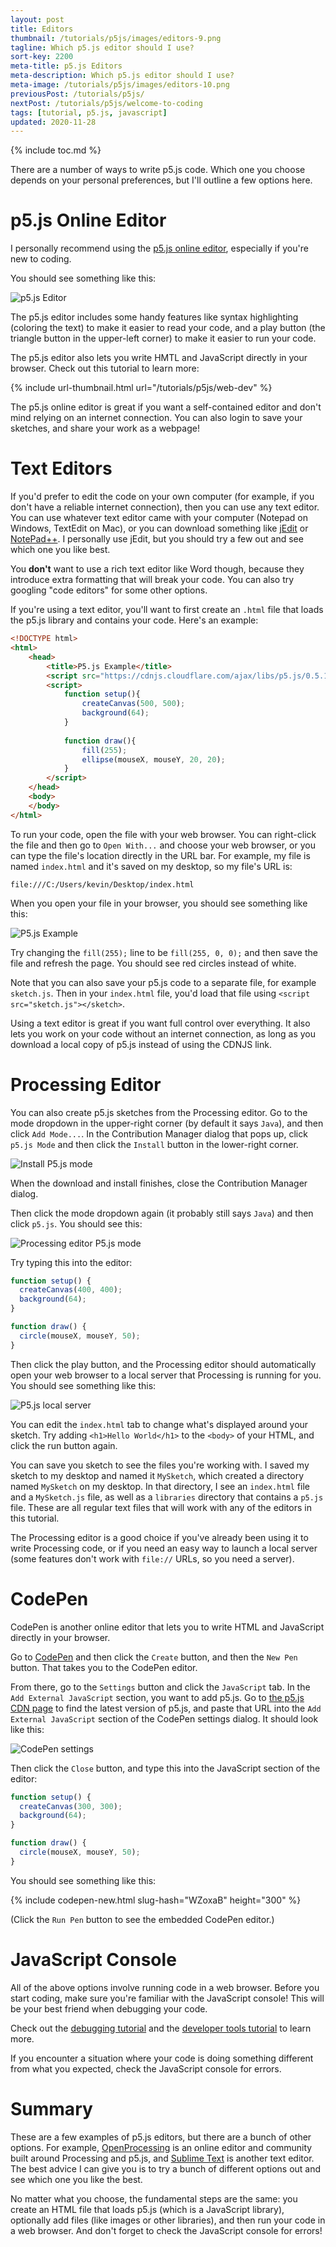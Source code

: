 ```yaml
---
layout: post
title: Editors
thumbnail: /tutorials/p5js/images/editors-9.png
tagline: Which p5.js editor should I use?
sort-key: 2200
meta-title: p5.js Editors
meta-description: Which p5.js editor should I use?
meta-image: /tutorials/p5js/images/editors-10.png
previousPost: /tutorials/p5js/
nextPost: /tutorials/p5js/welcome-to-coding
tags: [tutorial, p5.js, javascript]
updated: 2020-11-28
---
```


{% include toc.md %}

There are a number of ways to write p5.js code. Which one you choose depends on your personal preferences, but I'll outline a few options here.

# p5.js Online Editor

I personally recommend using the [p5.js online editor](https://editor.p5js.org/), especially if you're new to coding. 

You should see something like this:

![p5.js Editor](/tutorials/p5js/images/welcome-to-coding-1.png)

The p5.js editor includes some handy features like syntax highlighting (coloring the text) to make it easier to read your code, and a play button (the triangle button in the upper-left corner) to make it easier to run your code.

The p5.js editor also lets you write HMTL and JavaScript directly in your browser. Check out this tutorial to learn more:

{% include url-thumbnail.html url="/tutorials/p5js/web-dev" %}

The p5.js online editor is great if you want a self-contained editor and don't mind relying on an internet connection. You can also login to save your sketches, and share your work as a webpage!

# Text Editors

If you'd prefer to edit the code on your own computer (for example, if you don't have a reliable internet connection), then you can use any text editor. You can use whatever text editor came with your computer (Notepad on Windows, TextEdit on Mac), or you can download something like [jEdit](http://www.jedit.org/) or [NotePad++](https://notepad-plus-plus.org/). I personally use jEdit, but you should try a few out and see which one you like best.

You **don't** want to use a rich text editor like Word though, because they introduce extra formatting that will break your code. You can also try googling "code editors" for some other options.

If you're using a text editor, you'll want to first create an `.html` file that loads the p5.js library and contains your code. Here's an example:

```html
<!DOCTYPE html>
<html>
	<head>
		<title>P5.js Example</title>
		<script src="https://cdnjs.cloudflare.com/ajax/libs/p5.js/0.5.14/p5.js"></script>
		<script>
			function setup(){
				createCanvas(500, 500);
				background(64);
			}
			
			function draw(){
				fill(255);
				ellipse(mouseX, mouseY, 20, 20);
			}
		</script>
	</head>
	<body>
	</body>
</html>
```

To run your code, open the file with your web browser. You can right-click the file and then go to `Open With...` and choose your web browser, or you can type the file's location directly in the URL bar. For example, my file is named `index.html` and it's saved on my desktop, so my file's URL is:

```
file:///C:/Users/kevin/Desktop/index.html
```

When you open your file in your browser, you should see something like this:

![P5.js Example](/tutorials/p5js/images/editors-1.png)

Try changing the `fill(255);` line to be `fill(255, 0, 0);` and then save the file and refresh the page. You should see red circles instead of white.

Note that you can also save your p5.js code to a separate file, for example `sketch.js`. Then in your `index.html` file, you'd load that file using `<script src="sketch.js"></sketch>`.

Using a text editor is great if you want full control over everything. It also lets you work on your code without an internet connection, as long as you download a local copy of p5.js instead of using the CDNJS link.

# Processing Editor

You can also create p5.js sketches from the Processing editor. Go to the mode dropdown in the upper-right corner (by default it says `Java`), and then click `Add Mode...`. In the Contribution Manager dialog that pops up, click `p5.js Mode` and then click the `Install` button in the lower-right corner.

![Install P5.js mode](/tutorials/p5js/images/editors-5.png)

When the download and install finishes, close the Contribution Manager dialog.

Then click the mode dropdown again (it probably still says `Java`) and then click `p5.js`. You should see this:

![Processing editor P5.js mode](/tutorials/p5js/images/editors-6.png)

Try typing this into the editor:

```javascript
function setup() {
  createCanvas(400, 400);
  background(64);
}

function draw() {
  circle(mouseX, mouseY, 50);
}
```

Then click the play button, and the Processing editor should automatically open your web browser to a local server that Processing is running for you. You should see something like this:

![P5.js local server](/tutorials/p5js/images/editors-7.png)

You can edit the `index.html` tab to change what's displayed around your sketch. Try adding `<h1>Hello World</h1>` to the `<body>` of your HTML, and click the run button again.

You can save you sketch to see the files you're working with. I saved my sketch to my desktop and named it `MySketch`, which created a directory named `MySketch` on my desktop. In that directory, I see an `index.html` file and a `MySketch.js` file, as well as a `libraries` directory that contains a `p5.js` file. These are all regular text files that will work with any of the editors in this tutorial.

The Processing editor is a good choice if you've already been using it to write Processing code, or if you need an easy way to launch a local server (some features don't work with `file://` URLs, so you need a server).

# CodePen

CodePen is another online editor that lets you to write HTML and JavaScript directly in your browser.

Go to [CodePen](https://codepen.io/) and then click the `Create` button, and then the `New Pen` button. That takes you to the CodePen editor.

From there, go to the `Settings` button and click the `JavaScript` tab. In the `Add External JavaScript` section, you want to add p5.js. Go to [the p5.js CDN page](https://cdnjs.com/libraries/p5.js) to find the latest version of p5.js, and paste that URL into the `Add External JavaScript` section of the CodePen settings dialog. It should look like this:

![CodePen settings](/tutorials/p5js/images/editors-8.png)

Then click the `Close` button, and type this into the JavaScript section of the editor:

```javascript
function setup() {
  createCanvas(300, 300);
  background(64);
}

function draw() {
  circle(mouseX, mouseY, 50);
}
```

You should see something like this:

{% include codepen-new.html slug-hash="WZoxaB" height="300" %}

(Click the `Run Pen` button to see the embedded CodePen editor.)

# JavaScript Console

All of the above options involve running code in a web browser. Before you start coding, make sure you're familiar with the JavaScript console! This will be your best friend when debugging your code.

Check out the [debugging tutorial](/tutorials/p5js/debugging) and the [developer tools tutorial](/tutorials/javascript/developer-tools) to learn more.

If you encounter a situation where your code is doing something different from what you expected, check the JavaScript console for errors.

# Summary

These are a few examples of p5.js editors, but there are a bunch of other options. For example, [OpenProcessing](https://www.openprocessing.org/) is an online editor and community built around Processing and p5.js, and [Sublime Text](http://www.sublimetext.com/2) is another text editor. The best advice I can give you is to try a bunch of different options out and see which one you like the best.

No matter what you choose, the fundamental steps are the same: you create an HTML file that loads p5.js (which is a JavaScript library), optionally add files (like images or other libraries), and then run your code in a web browser. And don't forget to check the JavaScript console for errors!
